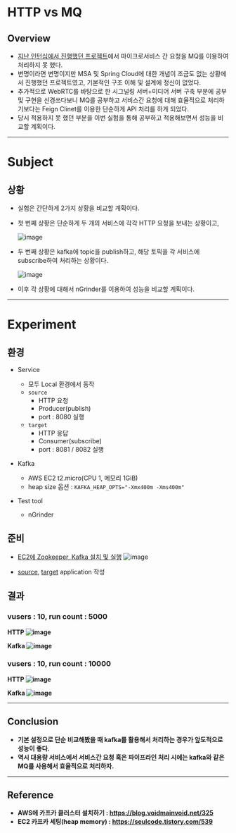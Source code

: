 # HTTP vs MQ
## Overview
- [지난 인턴십에서 진행했던 프로젝트](https://github.com/stove-smooth/sgs-smooth)에서 마이크로서비스 간 요청을 MQ를 이용하여 처리하지 못 했다.
- 변명이라면 변명이지만 MSA 및 Spring Cloud에 대한 개념이 조금도 없는 상황에서 진행했던 프로젝트였고, 기본적인 구조 이해 및 설계에 정신이 없었다.
- 추가적으로 WebRTC를 바탕으로 한 시그널링 서버+미디어 서버 구축 부분에 공부 및 구현을 신경쓰다보니 MQ를 공부하고 서비스간 요청에 대해 효율적으로 처리하기보다는 Feign Clinet를 이용한 단순하게 API 처리를 하게 되었다.
- 당시 적용하지 못 했던 부분을 이번 실험을 통해 공부하고 적용해보면서 성능을 비교할 계획이다. 

---

# Subject
## 상황
- 실험은 간단하게 2가지 상황을 비교할 계획이다.

- 첫 번째 상황은 단순하게 두 개의 서비스에 각각 HTTP 요청을 보내는 상황이고,

    ![image](https://user-images.githubusercontent.com/59307414/155879986-45ea3a60-e9cd-4c16-9500-2d2ab21f5c29.png)

- 두 번째 상황은 kafka에 topic을 publish하고, 해당 토픽을 각 서비스에 subscribe하여 처리하는 상황이다.

    ![image](https://user-images.githubusercontent.com/59307414/155879990-dfb19455-8a50-4c65-b0a5-177d64fce8ae.png)

- 이후 각 상황에 대해서 nGrinder를 이용하여 성능을 비교할 계획이다.

---

# Experiment
## 환경
- Service
    - 모두 Local 환경에서 동작
    - `source`
        - HTTP 요청
        - Producer(publish)
        - port : 8080 실행
    - `target`
        - HTTP 응답
        - Consumer(subscribe)
        - port : 8081 / 8082 실행

- Kafka
    - AWS EC2 t2.micro(CPU 1, 메모리 1GiB)
    - heap size 옵션 : `KAFKA_HEAP_OPTS="-Xmx400m -Xms400m"`

- Test tool
    - nGrinder

## 준비
- [EC2에 Zookeeper, Kafka 설치 및 실행](../usage-install-ec2.md)
    ![image](https://user-images.githubusercontent.com/59307414/155881543-dd325967-2e17-4447-a7cb-36880588bdc7.png)

- [source](./source/), [target](./target/) application 작성

## 결과
### vusers : 10, run count : 5000
<b>HTTP<b>
![image](https://user-images.githubusercontent.com/59307414/155887762-514c1d68-9097-479b-94e9-d2a180587ed9.png)

<b>Kafka<b>
![image](https://user-images.githubusercontent.com/59307414/155887840-22bb132e-5ef6-4654-ae13-f05d282a3d23.png)

### vusers : 10, run count : 10000
<b>HTTP<b>
![image](https://user-images.githubusercontent.com/59307414/155888124-37735557-5906-4e8a-9f4d-a3430f59593e.png)

<b>Kafka<b>
![image](https://user-images.githubusercontent.com/59307414/155887973-051edd74-3616-441b-921e-9efd27bff475.png)

---

## Conclusion
- 기본 설정으로 단순 비교해봤을 때 kafka를 활용해서 처리하는 경우가 앞도적으로 성능이 좋다.
- 역시 대용량 서비스에서 서비스간 요청 혹은 파이프라인 처리 시에는 kafka와 같은 MQ를 사용해서 효율적으로 처리하자. 

---
## Reference
- AWS에 카프카 클러스터 설치하기 : https://blog.voidmainvoid.net/325
- EC2 카프카 세팅(heap memory) : https://seulcode.tistory.com/539